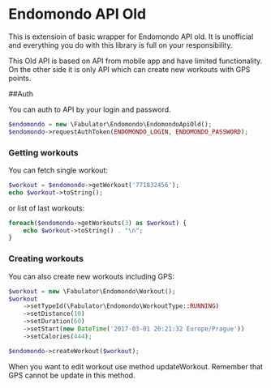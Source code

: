 Endomondo API Old
============

This is extensioin of basic wrapper for Endomondo API old. It is unofficial and everything you do with this library is full on your responsibility.

This Old API is based on API from mobile app and have limited functionality. On the other side it is only API which can create new workouts with GPS points.

##Auth

You can auth to API by your login and password.

```php
$endomondo = new \Fabulator\Endomondo\EndomondoApiOld();
$endomondo->requestAuthToken(ENDOMONDO_LOGIN, ENDOMONDO_PASSWORD);
```

### Getting workouts

You can fetch single workout:
```php
$workout = $endomondo->getWorkout('771832456');
echo $workout->toString();
```

or list of last workouts:
```php
foreach($endomondo->getWorkouts(3) as $workout) {
    echo $workout->toString() . "\n";
}
```

### Creating workouts

You can also create new workouts including GPS:

```php
$workout = new \Fabulator\Endomondo\Workout();
$workout
    ->setTypeId(\Fabulator\Endomondo\WorkoutType::RUNNING)
    ->setDistance(10)
    ->setDuration(60)
    ->setStart(new DateTime('2017-03-01 20:21:32 Europe/Prague'))
    ->setCalories(444);

$endomondo->createWorkout($workout);
```

When you want to edit workout use method updateWorkout. Remember that GPS cannot be update in this method.
